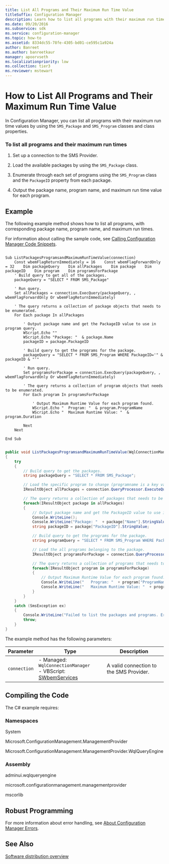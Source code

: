 ```yaml
---
title: List All Programs and Their Maximum Run Time Value
titleSuffix: Configuration Manager
description: Learn how to list all programs with their maximum run time values by using the SMS_Package and SMS_Program classes and class properties.
ms.date: 09/20/2016
ms.subservice: sdk
ms.service: configuration-manager
ms.topic: how-to
ms.assetid: 8334dc55-78fe-4305-bd01-ce595c1a924a
author: Banreet
ms.author: banreetkaur
manager: apoorvseth
ms.localizationpriority: low
ms.collection: tier3
ms.reviewer: mstewart
---
```

# How to List All Programs and Their Maximum Run Time Value
In Configuration Manager, you can list all programs with their maximum run time values by using the `SMS_Package` and `SMS_Program` classes and class properties.

### To list all programs and their maximum run times

1.  Set up a connection to the SMS Provider.

2.  Load the available packages by using the `SMS_Package` class.

3.  Enumerate through each set of programs using the `SMS_Program` class and the `PackageID` property from each package.

4.  Output the package name, program name, and maximum run time value for each program.

## Example
 The following example method shows how to list all programs, with corresponding package name, program name, and maximum run times.

 For information about calling the sample code, see [Calling Configuration Manager Code Snippets](../../../../develop/core/understand/calling-code-snippets.md).

```vbs

Sub ListPackagesProgramsandMaximumRunTimeValue(connection)
    Const wbemFlagReturnImmediately = 16    Const wbemFlagForwardOnly = 32    Dim packageQuery    Dim allPackages    Dim package    Dim packageID    Dim program    Dim programsForPackage
    ' Build query to get all of the packages.
    packageQuery = "SELECT * FROM SMS_Package"

    ' Run query.
    Set allPackages = connection.ExecQuery(packageQuery, , wbemFlagForwardOnly Or wbemFlagReturnImmediately)

    ' The query returns a collection of package objects that needs to be enumerated.
    For Each package In allPackages

        ' Output package name and get the PackageID value to use in program query.
        WScript.Echo ""
        WScript.Echo "Package: "  & package.Name
        packageID = package.PackageID

        ' Build query to get the programs for the package.
        packageQuery = "SELECT * FROM SMS_Program WHERE PackageID='" & packageID & "'"

        ' Run query.
        Set programsForPackage = connection.ExecQuery(packageQuery, , wbemFlagForwardOnly Or wbemFlagReturnImmediately)

        ' The query returns a collection of program objects that needs to be enumerated.
        For Each program In programsForPackage

            ' Output Maximum Runtime Value for each program found.
            WScript.Echo "  Program: "  & program.ProgramName
            WScript.Echo "  Maximum Runtime Value: "  & program.Duration

        Next
    Next

End Sub

```

```c#

public void ListPackagesProgramsandMaximumRunTimeValue(WqlConnectionManager connection)
{
    try
    {
        // Build query to get the packages.
        string packageQuery = "SELECT * FROM SMS_Package";

        // Load the specific program to change (programname is a key value and must be unique).
        IResultObject allPackages = connection.QueryProcessor.ExecuteQuery(packageQuery);

        // The query returns a collection of packages that needs to be enumerated.
        foreach(IResultObject package in allPackages)
        {
            // Output package name and get the PackageID value to use in program query.
            Console.WriteLine();
            Console.WriteLine("Package: "  + package["Name"].StringValue);
            string packageID = package["PackageID"].StringValue;

            // Build query to get the programs for the package.
            string programQuery = "SELECT * FROM SMS_Program WHERE PackageID='" + packageID + "'";

            // Load the all programs belonging to the package.
            IResultObject programsForPackage = connection.QueryProcessor.ExecuteQuery(programQuery);

            // The query returns a collection of programs that needs to be enumerated.
            foreach(IResultObject program in programsForPackage)
            {
                // Output Maximum Runtime Value for each program found.
                Console.WriteLine("   Program: "  + program["ProgramName"].StringValue);
                Console.WriteLine("   Maximum Runtime Value: "  + program["Duration"].IntegerValue);
            }
        }
    }
    catch (SmsException ex)
    {
        Console.WriteLine("Failed to list the packages and programs. Error: " + ex.Message);
        throw;
    }
}

```

 The example method has the following parameters:

| Parameter | Type | Description |
| --------- | ---- | ----------- |
|`connection`|-   Managed: `WqlConnectionManager`<br />-   VBScript: [SWbemServices](/windows/win32/wmisdk/swbemservices)|A valid connection to the SMS Provider.|

## Compiling the Code
 The C# example requires:

### Namespaces
 System

 Microsoft.ConfigurationManagement.ManagementProvider

 Microsoft.ConfigurationManagement.ManagementProvider.WqlQueryEngine

### Assembly
 adminui.wqlqueryengine

 microsoft.configurationmanagement.managementprovider

 mscorlib

## Robust Programming
 For more information about error handling, see [About Configuration Manager Errors](../../../../develop/core/understand/about-configuration-manager-errors.md).

## See Also
 [Software distribution overview](software-distribution-overview.md)
